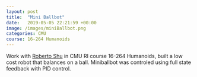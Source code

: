 ```yaml
---
layout: post
title:  "Mini Ballbot"
date:   2019-05-05 22:21:59 +00:00
image: /images/miniBallbot.png
categories: CMU
course: 16-264 Humanoids
---
```

Work with [Roberto Shu](https://rshum19.github.io/) in CMU RI course 16-264 Humanoids, built a low cost robot that balances on a ball. Miniballbot was controled using full state feedback with PID control.

